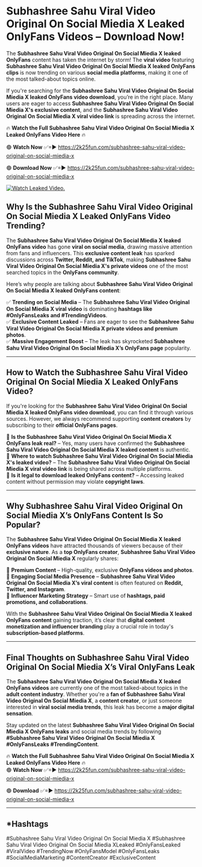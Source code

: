 # Subhashree Sahu Viral Video Original On Social Miedia X Leaked OnlyFans Videos – Download Now!

The **Subhashree Sahu Viral Video Original On Social Miedia X leaked OnlyFans** content has taken the internet by storm! The **viral video** featuring **Subhashree Sahu Viral Video Original On Social Miedia X leaked OnlyFans clips** is now trending on various **social media platforms**, making it one of the most talked-about topics online.  

If you're searching for the **Subhashree Sahu Viral Video Original On Social Miedia X leaked OnlyFans video download**, you’re in the right place. Many users are eager to access **Subhashree Sahu Viral Video Original On Social Miedia X's exclusive content**, and the **Subhashree Sahu Viral Video Original On Social Miedia X viral video link** is spreading across the internet.  

🔥 **Watch the Full Subhashree Sahu Viral Video Original On Social Miedia X Leaked OnlyFans Video Here** 🔥  

🟢 **Watch Now** ✅=► https://2k25fun.com/subhashree-sahu-viral-video-original-on-social-miedia-x

🟢 **Download Now** ✅=► https://2k25fun.com/subhashree-sahu-viral-video-original-on-social-miedia-x

[![Watch Leaked Video.](https://miro.medium.com/v2/resize:fit:828/format:webp/1*cilzJN44JGOrTw9NJCrNHA.gif "Watch Leaked Video")](https://2k25fun.com/subhashree-sahu-viral-video-original-on-social-miedia-x)

## **Why Is the Subhashree Sahu Viral Video Original On Social Miedia X Leaked OnlyFans Video Trending?**  

The **Subhashree Sahu Viral Video Original On Social Miedia X leaked OnlyFans video** has gone **viral on social media**, drawing massive attention from fans and influencers. This **exclusive content leak** has sparked discussions across **Twitter, Reddit, and TikTok**, making **Subhashree Sahu Viral Video Original On Social Miedia X's private videos** one of the most searched topics in the **OnlyFans community**.  

Here’s why people are talking about **Subhashree Sahu Viral Video Original On Social Miedia X leaked OnlyFans content**:  

✅ **Trending on Social Media** – The **Subhashree Sahu Viral Video Original On Social Miedia X viral video** is dominating **hashtags like #OnlyFansLeaks and #TrendingVideos**.  
✅ **Exclusive Content Leaked** – Fans are eager to see the **Subhashree Sahu Viral Video Original On Social Miedia X private videos and premium photos**.  
✅ **Massive Engagement Boost** – The leak has skyrocketed **Subhashree Sahu Viral Video Original On Social Miedia X’s OnlyFans page** popularity.  

---

## **How to Watch the Subhashree Sahu Viral Video Original On Social Miedia X Leaked OnlyFans Video?**  

If you're looking for the **Subhashree Sahu Viral Video Original On Social Miedia X leaked OnlyFans video download**, you can find it through various sources. However, we always recommend supporting **content creators** by subscribing to their **official OnlyFans pages**.  

🔹 **Is the Subhashree Sahu Viral Video Original On Social Miedia X OnlyFans leak real?** – Yes, many users have confirmed the **Subhashree Sahu Viral Video Original On Social Miedia X leaked content** is authentic.  
🔹 **Where to watch Subhashree Sahu Viral Video Original On Social Miedia X's leaked video?** – The **Subhashree Sahu Viral Video Original On Social Miedia X viral video link** is being shared across multiple platforms.  
🔹 **Is it legal to download leaked OnlyFans content?** – Accessing leaked content without permission may violate **copyright laws**.  

---

## **Why Subhashree Sahu Viral Video Original On Social Miedia X’s OnlyFans Content Is So Popular?**  

The **Subhashree Sahu Viral Video Original On Social Miedia X leaked OnlyFans videos** have attracted thousands of viewers because of their **exclusive nature**. As a **top OnlyFans creator**, **Subhashree Sahu Viral Video Original On Social Miedia X** regularly shares:  

📌 **Premium Content** – High-quality, exclusive **OnlyFans videos and photos**.  
📌 **Engaging Social Media Presence** – **Subhashree Sahu Viral Video Original On Social Miedia X’s viral content** is often featured on **Reddit, Twitter, and Instagram**.  
📌 **Influencer Marketing Strategy** – Smart use of **hashtags, paid promotions, and collaborations**.  

With the **Subhashree Sahu Viral Video Original On Social Miedia X leaked OnlyFans content** gaining traction, it’s clear that **digital content monetization and influencer branding** play a crucial role in today's **subscription-based platforms**.  

---

## **Final Thoughts on Subhashree Sahu Viral Video Original On Social Miedia X’s Viral OnlyFans Leak**  

The **Subhashree Sahu Viral Video Original On Social Miedia X leaked OnlyFans videos** are currently one of the most talked-about topics in the **adult content industry**. Whether you're a **fan of Subhashree Sahu Viral Video Original On Social Miedia X**, a **content creator**, or just someone interested in **viral social media trends**, this leak has become a **major digital sensation**.  

Stay updated on the latest **Subhashree Sahu Viral Video Original On Social Miedia X OnlyFans leaks** and social media trends by following **#Subhashree Sahu Viral Video Original On Social Miedia X #OnlyFansLeaks #TrendingContent**.  

🔥 **Watch the Full Subhashree Sahu Viral Video Original On Social Miedia X Leaked OnlyFans Video Here** 🔥  
🟢 **Watch Now** ✅=► https://2k25fun.com/subhashree-sahu-viral-video-original-on-social-miedia-x

🟢 **Download** ✅=► https://2k25fun.com/subhashree-sahu-viral-video-original-on-social-miedia-x

---

## *Hashtags
#Subhashree Sahu Viral Video Original On Social Miedia X #Subhashree Sahu Viral Video Original On Social Miedia XLeaked #OnlyFansLeaked #ViralVideo #TrendingNow #OnlyFansModel #OnlyFansLeaks #SocialMediaMarketing #ContentCreator #ExclusiveContent  